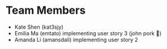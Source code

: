 # Team Members

- Kate Shen (kat3sjy)
- Emilia Ma (emtato) implementing user story 3 (john pork 🐷)
- Amanda Li (amansdali) implementing user story 2
